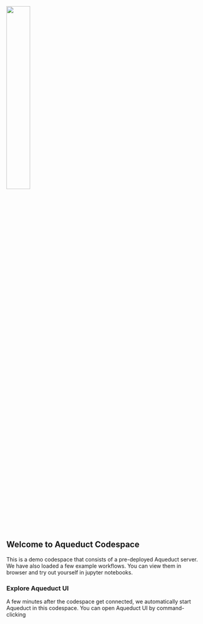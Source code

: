 [<img src="https://aqueduct-public-assets-bucket.s3.us-east-2.amazonaws.com/webapp/logos/aqueduct-logo-two-tone/1x/aqueduct-logo-two-tone-1x.png" width= "35%" />](https://www.aqueducthq.com)

## Welcome to Aqueduct Codespace
This is a demo codespace that consists of a pre-deployed Aqueduct server. We have also loaded a few example workflows. You can view them in browser and try out yourself in jupyter notebooks.

### Explore Aqueduct UI
A few minutes after the codespace get connected, we automatically start Aqueduct in this codespace. You can open Aqueduct UI by command-clicking 